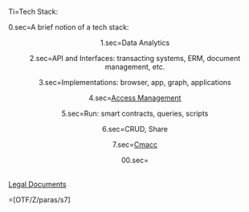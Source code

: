 Ti=Tech Stack:

0.sec=A brief notion of a tech stack: <center>

1.sec=Data Analytics

2.sec=API and Interfaces: transacting systems, ERM, document management, etc.

3.sec=Implementations: browser, app, graph, applications

4.sec=<a href="index.php?action=doc&file=GH/KantaraInitiative/UMA-Text/0.md">Access Management</a>

5.sec=Run:  smart contracts, queries, scripts
   
6.sec=CRUD, Share

7.sec=<a href="index.php?action=doc&file=OTF/ProseObject-Stack/Cmacc_0.md">Cmacc</a>

00.sec=</center><br><a href="index.php?action=doc&file=OTF/ProseObject-Stack/Legal/Documents_0.md">Legal Documents</a>

=[OTF/Z/paras/s7]
